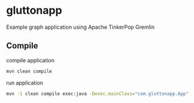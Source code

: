 # gluttonapp
Example graph application using Apache TinkerPop Gremlin

## Compile

compile application
```bash
mvn clean compile
```

run application
```bash
mvn -1 clean compile exec:java -Dexec.mainClass="com.gluttonapp.App"
```